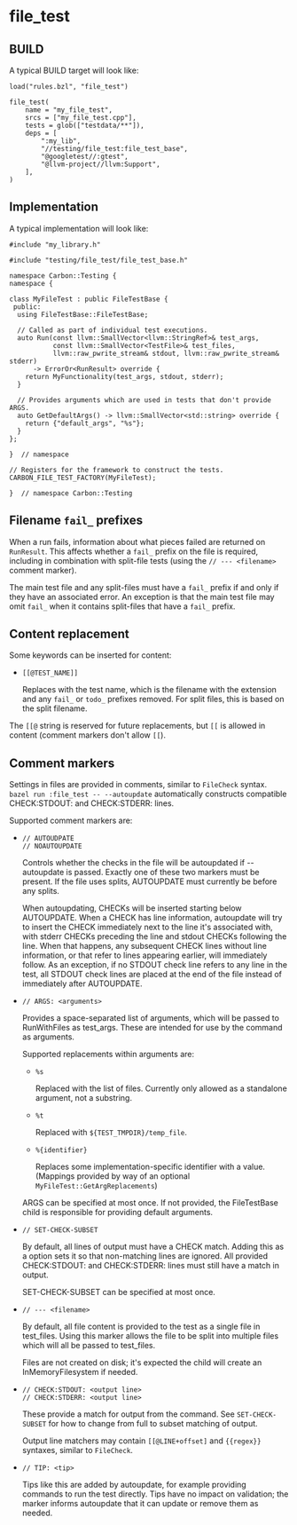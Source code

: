 # file_test

<!--
Part of the Carbon Language project, under the Apache License v2.0 with LLVM
Exceptions. See /LICENSE for license information.
SPDX-License-Identifier: Apache-2.0 WITH LLVM-exception
-->

<!--
{% raw %}
Hides `{{` from jekyll's liquid parsing. Note endraw at the bottom.
-->

## BUILD

A typical BUILD target will look like:

```
load("rules.bzl", "file_test")

file_test(
    name = "my_file_test",
    srcs = ["my_file_test.cpp"],
    tests = glob(["testdata/**"]),
    deps = [
        ":my_lib",
        "//testing/file_test:file_test_base",
        "@googletest//:gtest",
        "@llvm-project//llvm:Support",
    ],
)
```

## Implementation

A typical implementation will look like:

```
#include "my_library.h"

#include "testing/file_test/file_test_base.h"

namespace Carbon::Testing {
namespace {

class MyFileTest : public FileTestBase {
 public:
  using FileTestBase::FileTestBase;

  // Called as part of individual test executions.
  auto Run(const llvm::SmallVector<llvm::StringRef>& test_args,
           const llvm::SmallVector<TestFile>& test_files,
           llvm::raw_pwrite_stream& stdout, llvm::raw_pwrite_stream& stderr)
      -> ErrorOr<RunResult> override {
    return MyFunctionality(test_args, stdout, stderr);
  }

  // Provides arguments which are used in tests that don't provide ARGS.
  auto GetDefaultArgs() -> llvm::SmallVector<std::string> override {
    return {"default_args", "%s"};
  }
};

}  // namespace

// Registers for the framework to construct the tests.
CARBON_FILE_TEST_FACTORY(MyFileTest);

}  // namespace Carbon::Testing
```

## Filename `fail_` prefixes

When a run fails, information about what pieces failed are returned on
`RunResult`. This affects whether a `fail_` prefix on the file is required,
including in combination with split-file tests (using the `// --- <filename>`
comment marker).

The main test file and any split-files must have a `fail_` prefix if and only if
they have an associated error. An exception is that the main test file may omit
`fail_` when it contains split-files that have a `fail_` prefix.

## Content replacement

Some keywords can be inserted for content:

-   ```
    [[@TEST_NAME]]
    ```

    Replaces with the test name, which is the filename with the extension and
    any `fail_` or `todo_` prefixes removed. For split files, this is based on
    the split filename.

The `[[@` string is reserved for future replacements, but `[[` is allowed in
content (comment markers don't allow `[[`).

## Comment markers

Settings in files are provided in comments, similar to `FileCheck` syntax.
`bazel run :file_test -- --autoupdate` automatically constructs compatible
CHECK:STDOUT: and CHECK:STDERR: lines.

Supported comment markers are:

-   ```
    // AUTOUDPATE
    // NOAUTOUPDATE
    ```

    Controls whether the checks in the file will be autoupdated if --autoupdate
    is passed. Exactly one of these two markers must be present. If the file
    uses splits, AUTOUPDATE must currently be before any splits.

    When autoupdating, CHECKs will be inserted starting below AUTOUPDATE. When a
    CHECK has line information, autoupdate will try to insert the CHECK
    immediately next to the line it's associated with, with stderr CHECKs
    preceding the line and stdout CHECKs following the line. When that happens,
    any subsequent CHECK lines without line information, or that refer to lines
    appearing earlier, will immediately follow. As an exception, if no STDOUT
    check line refers to any line in the test, all STDOUT check lines are placed
    at the end of the file instead of immediately after AUTOUPDATE.

-   ```
    // ARGS: <arguments>
    ```

    Provides a space-separated list of arguments, which will be passed to
    RunWithFiles as test_args. These are intended for use by the command as
    arguments.

    Supported replacements within arguments are:

    -   `%s`

        Replaced with the list of files. Currently only allowed as a standalone
        argument, not a substring.

    -   `%t`

        Replaced with `${TEST_TMPDIR}/temp_file`.

    -   `%{identifier}`

        Replaces some implementation-specific identifier with a value. (Mappings
        provided by way of an optional `MyFileTest::GetArgReplacements`)

    ARGS can be specified at most once. If not provided, the FileTestBase child
    is responsible for providing default arguments.

-   ```
    // SET-CHECK-SUBSET
    ```

    By default, all lines of output must have a CHECK match. Adding this as a
    option sets it so that non-matching lines are ignored. All provided
    CHECK:STDOUT: and CHECK:STDERR: lines must still have a match in output.

    SET-CHECK-SUBSET can be specified at most once.

-   ```
    // --- <filename>
    ```

    By default, all file content is provided to the test as a single file in
    test_files. Using this marker allows the file to be split into multiple
    files which will all be passed to test_files.

    Files are not created on disk; it's expected the child will create an
    InMemoryFilesystem if needed.

-   ```
    // CHECK:STDOUT: <output line>
    // CHECK:STDERR: <output line>
    ```

    These provide a match for output from the command. See `SET-CHECK-SUBSET`
    for how to change from full to subset matching of output.

    Output line matchers may contain `[[@LINE+offset]` and `{{regex}}` syntaxes,
    similar to `FileCheck`.

-   ```
    // TIP: <tip>
    ```

    Tips like this are added by autoupdate, for example providing commands to
    run the test directly. Tips have no impact on validation; the marker informs
    autoupdate that it can update or remove them as needed.

<!--
{% endraw %}
-->
